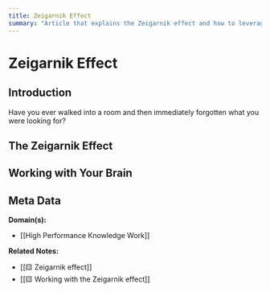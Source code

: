 ```yaml
---
title: Zeigarnik Effect
summary: "Article that explains the Zeigarnik effect and how to leverage it"
---
```


# Zeigarnik Effect

## Introduction

Have you ever walked into a room and then immediately forgotten what you were looking for?

## The Zeigarnik Effect

## Working with Your Brain

## Meta Data

**Domain(s):**
- [[High Performance Knowledge Work]]

**Related Notes:**
- [[🟨 Zeigarnik effect]]
- [[🟨 Working with the Zeigarnik effect]]
